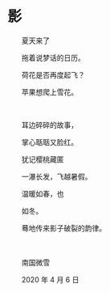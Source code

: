 # 影

　　夏天来了

　　拖着说梦话的日历。

　　荷花是否再度起飞？

　　苹果想爬上雪花。

<br>

　　耳边碎碎的故事，

　　掌心聒聒又脸红。

　　犹记樱桃藏匿

　　一瀑长发，飞越暑假。

　　温暖如春，也

　　如冬。

　　蓦地传来影子破裂的韵律。

<br>

<br>
　　南国微雪

　　2020 年 4 月 6 日

